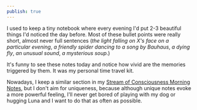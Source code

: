 ```yaml
---
publish: true
---
```

I used to keep a tiny notebook where every evening I'd put 2-3 beautiful things I'd noticed the day before. Most of these bullet points were really short, almost never full sentences (*the light falling on X's face on a particular evening*, *a friendly spider dancing to a song by Bauhaus*, *a dying fly*, *an unusual sound*, *a mysterious soup*.) 

It's funny to see these notes today and notice how vivid are the memories triggered by them. It was my personal time travel kit.

Nowadays, I keep a similar section in my [Stream of Consciousness Morning Notes](<../Stream of Consciousness Morning Notes>), but I don't aim for uniqueness, because although unique notes evoke a more powerful feeling, I'll never get bored of playing with my dog or hugging Luna and I want to do that as often as possible.
